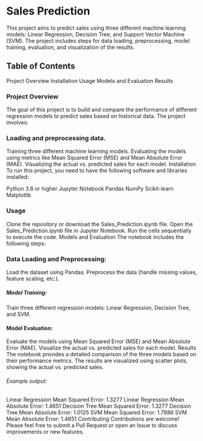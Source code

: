# Sales Prediction
This project aims to predict sales using three different machine learning models: Linear Regression, Decision Tree, and Support Vector Machine (SVM). The project includes steps for data loading, preprocessing, model training, evaluation, and visualization of the results.

## Table of Contents
Project Overview
Installation
Usage
Models and Evaluation
Results

### Project Overview
The goal of this project is to build and compare the performance of different regression models to predict sales based on historical data. The project involves:

### Loading and preprocessing data.
Training three different machine learning models.
Evaluating the models using metrics like Mean Squared Error (MSE) and Mean Absolute Error (MAE).
Visualizing the actual vs. predicted sales for each model.
Installation
To run this project, you need to have the following software and libraries installed:

Python 3.6 or higher
Jupyter Notebook
Pandas
NumPy
Scikit-learn
Matplotlib

### Usage
Clone the repository or download the Sales_Prediction.ipynb file.
Open the Sales_Prediction.ipynb file in Jupyter Notebook.
Run the cells sequentially to execute the code.
Models and Evaluation
The notebook includes the following steps:

### Data Loading and Preprocessing:

Load the dataset using Pandas.
Preprocess the data (handle missing values, feature scaling, etc.).

##### Model Training:
Train three different regression models: Linear Regression, Decision Tree, and SVM.

#### Model Evaluation:
Evaluate the models using Mean Squared Error (MSE) and Mean Absolute Error (MAE).
Visualize the actual vs. predicted sales for each model.
Results
The notebook provides a detailed comparison of the three models based on their performance metrics. The results are visualized using scatter plots, showing the actual vs. predicted sales.

###### Example output:

Linear Regression Mean Squared Error: 1.3277
Linear Regression Mean Absolute Error: 1.4651
Decision Tree Mean Squared Error: 1.3277
Decision Tree Mean Absolute Error: 1.0125
SVM Mean Squared Error: 1.7886
SVM Mean Absolute Error: 1.4651
Contributing
Contributions are welcome! Please feel free to submit a Pull Request or open an Issue to discuss improvements or new features.
